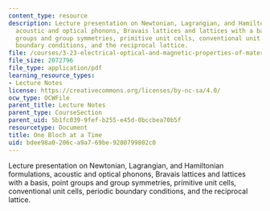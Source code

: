 ```yaml
---
content_type: resource
description: Lecture presentation on Newtonian, Lagrangian, and Hamiltonian formulations,
  acoustic and optical phonons, Bravais lattices and lattices with a basis, point
  groups and group symmetries, primitive unit cells, conventional unit cells, periodic
  boundary conditions, and the reciprocal lattice.
file: /courses/3-23-electrical-optical-and-magnetic-properties-of-materials-fall-2007/bdee98a0206ca9a769be9280799802c0_lec7.pdf
file_size: 2072796
file_type: application/pdf
learning_resource_types:
- Lecture Notes
license: https://creativecommons.org/licenses/by-nc-sa/4.0/
ocw_type: OCWFile
parent_title: Lecture Notes
parent_type: CourseSection
parent_uid: 5b1fc039-9fef-b255-e45d-0bccbea70b5f
resourcetype: Document
title: One Bloch at a Time
uid: bdee98a0-206c-a9a7-69be-9280799802c0
---
```

Lecture presentation on Newtonian, Lagrangian, and Hamiltonian formulations, acoustic and optical phonons, Bravais lattices and lattices with a basis, point groups and group symmetries, primitive unit cells, conventional unit cells, periodic boundary conditions, and the reciprocal lattice.
